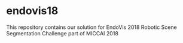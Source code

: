 # endovis18
This repository contains our solution for EndoVis 2018 Robotic Scene Segmentation Challenge part of MICCAI 2018
